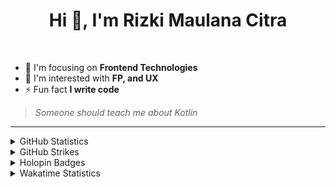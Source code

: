 <h1 align="center">Hi 👋, I'm Rizki Maulana Citra</h1>

<!-- p align="left"> <img src="https://komarev.com/ghpvc/?username=rizkimcitra&label=Profile%20views&color=0e75b6&style=flat" alt="rizkimcitraa" /> </p> -->

<br />

- 🎨 I'm focusing on **Frontend Technologies**
- 👀 I'm interested with **FP, and UX**
- ⚡ Fun fact **I write code**

> _Someone should teach me about Kotlin_

<hr />

<details>
  <summary>GitHub Statistics</summary>
  
  <hr />
  <p align="left">
    &nbsp;<img src="https://github-readme-stats.vercel.app/api?username=rizkimcitra&show_icons=true" alt="rizkimcitraa" />
  </p>

  <p align="left">
    <img height="154" src="https://github-readme-stats.vercel.app/api/top-langs/?username=rizkimcitra&layout=compact&hide=php&langs_count=6" />
  </p>
</details>

<details>
  <summary>GitHub Strikes</summary>
  
  <hr />
  <p align="left">
    <img src="https://github-readme-streak-stats.herokuapp.com/?user=rizkimcitra&" alt="rizkimcitraa" />
  </p>
</details>

<details>
  <summary>
    Holopin Badges
  </summary>
  
  <hr />
  
  [![@rizkimcitra's Holopin board](https://holopin.me/rizkimcitra)](https://holopin.io/@rizkimcitra)
</details>

<details>
  <summary>Wakatime Statistics</summary>
  
- Languages overall
  <hr />
  
  <p align="left">
    <img src="https://wakatime.com/share/@6281467b-411b-412e-85f5-6ce5a7afe0b6/715b2b0a-09fc-4cf1-983d-8cf3b5360c97.svg" alt="Wakatime Stats" />
  </p>
</details>
